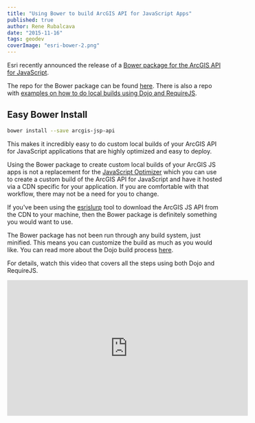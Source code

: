 ```yaml
---
title: "Using Bower to build ArcGIS API for JavaScript Apps"
published: true
author: Rene Rubalcava
date: "2015-11-16"
tags: geodev
coverImage: "esri-bower-2.png"
---
```


Esri recently announced the release of a [Bower package for the ArcGIS API for JavaScript](http://blogs.esri.com/esri/arcgis/2015/11/13/using-bower-for-custom-builds-of-arcgis-api-for-javascript/).

The repo for the Bower package can be found [here](https://github.com/Esri/arcgis-js-api). There is also a repo with [examples on how to do local builds using Dojo and RequireJS](https://github.com/Esri/jsapi-resources/tree/master/bower).

## Easy Bower Install

```bash
bower install --save arcgis-jsp-api
```

This makes it incredibly easy to do custom local builds of your ArcGIS API for JavaScript applications that are highly optimized and easy to deploy.

Using the Bower package to create custom local builds of your ArcGIS JS apps is not a replacement for the [JavaScript Optimizer](https://developers.arcgis.com/javascript/jshelp/inside_web_optimizer.html) which you can use to create a custom build of the ArcGIS API for JavaScript and have it hosted via a CDN specific for your application. If you are comfortable with that workflow, there may not be a need for you to change.

If you've been using the [esrislurp](https://github.com/steveoh/esrislurp) tool to download the ArcGIS JS API from the CDN to your machine, then the Bower package is definitely something you would want to use.

The Bower package has not been run through any build system, just minified. This means you can customize the build as much as you would like. You can read more about the Dojo build process [here](https://dojotoolkit.org/documentation/tutorials/1.10/build/).

For details, watch this video that covers all the steps using both Dojo and RequireJS.

<iframe width="560" height="315" src="https://www.youtube.com/embed/OFZnXACy97Y" frameborder="0" allowfullscreen></iframe>
